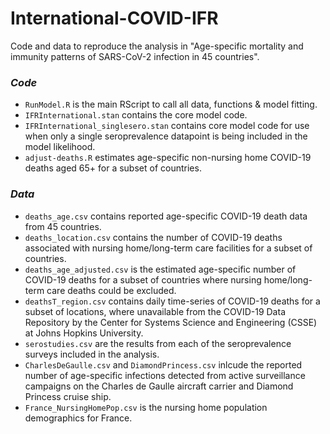# International-COVID-IFR

Code and data to reproduce the analysis in "Age-specific mortality and immunity patterns of SARS-CoV-2 infection in 45 countries".

### **_Code_**
- ```RunModel.R``` is the main RScript to call all data, functions & model fitting.
- ```IFRInternational.stan``` contains the core model code.
- ```IFRInternational_singlesero.stan``` contains core model code for use when only a single seroprevalence datapoint is being included in the model likelihood.
- ```adjust-deaths.R``` estimates age-specific non-nursing home COVID-19 deaths aged 65+ for a subset of countries.



### **_Data_**
- ```deaths_age.csv``` contains reported age-specific COVID-19 death data from 45 countries.
- ```deaths_location.csv``` contains the number of COVID-19 deaths associated with nursing home/long-term care facilities for a subset of countries.
- ```deaths_age_adjusted.csv``` is the estimated age-specific number of COVID-19 deaths for a subset of countries where nursing home/long-term care deaths
could be excluded.
- ```deathsT_region.csv``` contains daily time-series of COVID-19 deaths for a subset of locations, where unavailable from the COVID-19 Data Repository 
by the Center for Systems Science and Engineering (CSSE) at Johns Hopkins University.
- ```serostudies.csv``` are the results from each of the seroprevalence surveys included in the analysis.
- ```CharlesDeGaulle.csv``` and ```DiamondPrincess.csv``` inlcude the reported number of age-specific infections detected from active surveillance campaigns on the Charles de Gaulle aircraft carrier and Diamond Princess cruise ship.
- ```France_NursingHomePop.csv``` is the nursing home population demographics for France.
